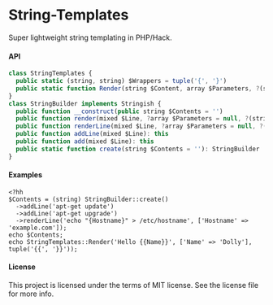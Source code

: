 String-Templates
==========

Super lightweight string templating in PHP/Hack.

#### API
```js
class StringTemplates {
  public static (string, string) $Wrappers = tuple('{', '}')
  public static function Render(string $Content, array $Parameters, ?(string, string) $Wrappers = null): string
}
class StringBuilder implements Stringish {
  public function __construct(public string $Contents = '')
  public function render(mixed $Line, ?array $Parameters = null, ?(string, string) $Wrappers = null): this
  public function renderLine(mixed $Line, ?array $Parameters = null, ?(string, string) $Wrappers = null): this
  public function addLine(mixed $Line): this
  public function add(mixed $Line): this
  public static function create(string $Contents = ''): StringBuilder
}
```


#### Examples

```hack
<?hh
$Contents = (string) StringBuilder::create()
  ->addLine('apt-get update')
  ->addLine('apt-get upgrade')
  ->renderLine('echo "{Hostname}" > /etc/hostname', ['Hostname' => 'example.com']);
echo $Contents;
echo StringTemplates::Render('Hello {{Name}}', ['Name' => 'Dolly'], tuple('{{', '}}'));
```

#### License

This project is licensed under the terms of MIT license. See the license file for more info.
